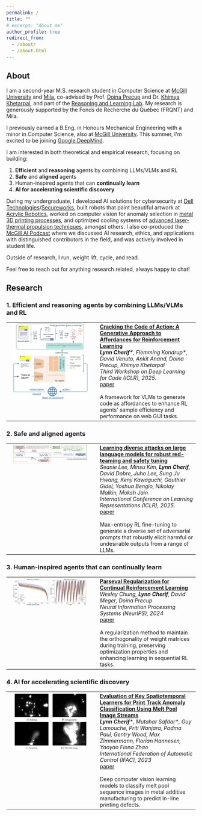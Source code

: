 ```yaml
---
permalink: /
title: ""
# excerpt: "About me"
author_profile: true
redirect_from: 
  - /about/
  - /about.html
---
```


## About 

I am a second-year M.S. research student in Computer Science at [McGill University](https://www.mcgill.ca) and [Mila](https://mila.quebec/en/), co-advised by Prof. [Doina Precup](https://cs.mcgill.ca/~dprecup/) and Dr. [Khimya Khetarpal](https://kkhetarpal.github.io), and part of the [Reasoning and Learning Lab](https://rl.cs.mcgill.ca). My research is generously supported by the Fonds de Recherche du Québec (FRQNT) and Mila. 

I previously earned a B.Eng. in Honours Mechanical Engineering with a minor in Computer Science, also at [McGill University](https://www.mcgill.ca). This summer, I'm excited to be joining [Google DeepMind](https://deepmind.google).

I am interested in both theoretical and empirical research, focusing on building:
1. **Efficient** and **reasoning** agents by combining LLMs/VLMs and RL 
3. **Safe** and **aligned** agents
4. Human-inspired agents that can **continually learn** 
5. **AI for accelerating scientific discovery**

During my undergraduate, I developed AI solutions for cybersecurity at [Dell Technologies](https://www.dell.com/en-ca)/[Secureworks](https://www.secureworks.com), built robots that paint beautiful artwork at [Acrylic Robotics](https://www.acrylicrobotics.ca), worked on computer vision for anomaly selection in [metal 3D printing processes](https://scholar.google.ca/citations?view_op=view_citation&hl=en&user=QfmZ_bEAAAAJ&citation_for_view=QfmZ_bEAAAAJ:9yKSN-GCB0IC), and optimized cooling systems of [advanced laser-thermal propulsion techniques](https://www.sciencedirect.com/science/article/abs/pii/S0094576521006305), amongst others. I also co-produced the [McGill AI Podcast](https://www.buzzsprout.com/1832809) where we discussed AI research, ethics, and applications with distinguished contributors in the field, and was actively involved in student life.

Outside of research, I run, weight lift, cycle, and read.

Feel free to reach out for anything research related, always happy to chat!

## Research
### 1. Efficient and reasoning agents by combining LLMs/VLMs and RL
<table style="width: 100%; border: none;">
  <tr>
    <td style="width: 220px; vertical-align: top; text-align: center;">
      <div style="display: flex; justify-content: center; align-items: center;">
        <img src="/_pages/CoGA.png" alt="Paper Teaser" style="width: 200px;">
      </div>
    </td>
    <td style="vertical-align: top; padding-left: 15px;">
      <strong><a href="https://openreview.net/forum?id=8ECfBsjJKZ">Cracking the Code of Action: A Generative Approach to Affordances for Reinforcement Learning</a></strong><br>
      <em><strong>Lynn Cherif*</strong>, Flemming Kondrup*, David Venuto, Ankit Anand, Doina Precup, Khimya Khetarpal</em><br>
      <em>Third Workshop on Deep Learning for Code (ICLR), 2025.</em><br>
      <a href="https://openreview.net/forum?id=8ECfBsjJKZ">paper</a><br><br>
      A framework for VLMs to generate code as affordances to enhance RL agents' sample efficiency and performance on web GUI tasks.
    </td>
  </tr>
</table>

### 2. Safe and aligned agents
<table style="width: 100%; border: none;">
  <tr>
    <td style="width: 220px; vertical-align: top; text-align: center;">
      <div style="display: flex; justify-content: center; align-items: center;">
        <img src="/_pages/redteaming.png" alt="Paper Teaser" style="width: 200px;">
      </div>
    </td>
    <td style="vertical-align: top; padding-left: 15px;">
      <strong><a href="https://arxiv.org/abs/2405.18540">Learning diverse attacks on large language models for robust red-teaming and safety tuning</a></strong><br>
      <em>Seanie Lee, Minsu Kim, <strong>Lynn Cherif</strong>, David Dobre, Juho Lee, Sung Ju Hwang, Kenji Kawaguchi, Gauthier Gidel, Yoshua Bengio, Nikolay Malkin, Moksh Jain</em><br>
      <em>International Conference on Learning Representations (ICLR), 2025.</em><br>
      <a href="https://arxiv.org/abs/2405.18540">paper</a><br><br>
      Max-entropy RL fine-tuning to generate a diverse set of adversarial prompts that robustly elicit harmful or undesirable outputs from a range  of LLMs. 
    </td>
  </tr>
</table>

### 3. Human-inspired agents that can continually learn
<table style="width: 100%; border: none;">
  <tr>
    <td style="width: 220px; vertical-align: top; text-align: center;">
      <div style="display: flex; justify-content: center; align-items: center;">
        <img src="/_pages/parseval.png" alt="Paper Teaser" style="width: 200px;">
      </div>
    </td>
    <td style="vertical-align: top; padding-left: 15px;">
      <strong><a href="https://arxiv.org/abs/2412.07224">Parseval Regularization for Continual Reinforcement Learning</a></strong><br>
      <em>Wesley Chung, <strong>Lynn Cherif</strong>, David Meger, Doina Precup</em><br>
      <em>Neural Information Processing Systems (NeurIPS), 2024</em><br>
      <a href="https://arxiv.org/abs/2412.07224">paper</a><br><br>
      A regularization method to maintain the orthogonality of weight matrices during training, preserving optimization properties and enhancing learning in sequential RL tasks. 
    </td>
  </tr>
</table>
    
### 4. AI for accelerating scientific discovery
<table style="width: 100%; border: none;">
  <tr>
    <td style="width: 220px; vertical-align: top; text-align: center;">
      <div style="display: flex; justify-content: center; align-items: center;">
        <img src="/_pages/pbf.png" alt="Paper Teaser" style="width: 200px;">
      </div>
    </td>
    <td style="vertical-align: top; padding-left: 15px;">
      <strong><a href="https://arxiv.org/pdf/2308.14861">Evaluation of Key Spatiotemporal Learners for Print Track Anomaly Classification Using Melt Pool Image Streams</a></strong><br>
      <em><strong>Lynn Cherif</strong>*, Mutahar Safdar*, Guy Lamouche, Priti Wanjara, Padma Paul, Gentry Wood, Max Zimmermann, Florian Hannesen, Yaoyao Fiona Zhao</em><br>
      <em>International Federation of Automatic Control (IFAC), 2023</em><br>
      <a href="https://arxiv.org/abs/2412.07224">paper</a><br><br>
      Deep computer vision learning models to classify melt pool sequence images in metal additive manufacturing to predict in-line printing defects.
    </td>
  </tr>
</table>

